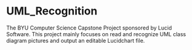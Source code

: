 # UML_Recognition
The BYU Computer Science Capstone Project sponsored by Lucid Software. This project mainly focuses on read and recognize UML class diagram pictures and output an editable Lucidchart file. 
